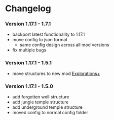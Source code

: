 # Changelog

### Version 1.17.1 - 1.7.1

- backport latest functionality to 1.17.1
- move config to json format
    - same config design across all mod versions
- fix multiple bugs

### Version 1.17.1 - 1.5.1

- move structures to new mod [Explorations+](https://www.curseforge.com/minecraft/mc-mods/explorations)

### Version 1.17.1 - 1.5.0

- add forgotten well structure
- add jungle temple structure
- add underground temple structure
- moved config to normal config folder
